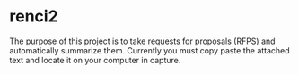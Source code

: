 # renci2
The purpose of this project is to take requests for proposals (RFPS) and automatically summarize them. Currently you must copy paste the attached text and locate it on your computer in capture.
